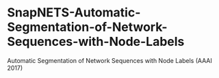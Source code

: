 # SnapNETS-Automatic-Segmentation-of-Network-Sequences-with-Node-Labels
Automatic Segmentation of Network Sequences with Node Labels (AAAI 2017)
